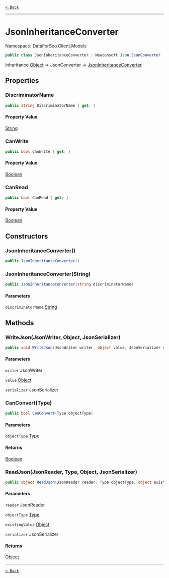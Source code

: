 [`< Back`](./)

---

# JsonInheritanceConverter

Namespace: DataForSeo.Client.Models

```csharp
public class JsonInheritanceConverter : Newtonsoft.Json.JsonConverter
```

Inheritance [Object](https://docs.microsoft.com/en-us/dotnet/api/system.object) → JsonConverter → [JsonInheritanceConverter](./dataforseo.client.models.jsoninheritanceconverter)

## Properties

### **DiscriminatorName**

```csharp
public string DiscriminatorName { get; }
```

#### Property Value

[String](https://docs.microsoft.com/en-us/dotnet/api/system.string)<br>

### **CanWrite**

```csharp
public bool CanWrite { get; }
```

#### Property Value

[Boolean](https://docs.microsoft.com/en-us/dotnet/api/system.boolean)<br>

### **CanRead**

```csharp
public bool CanRead { get; }
```

#### Property Value

[Boolean](https://docs.microsoft.com/en-us/dotnet/api/system.boolean)<br>

## Constructors

### **JsonInheritanceConverter()**

```csharp
public JsonInheritanceConverter()
```

### **JsonInheritanceConverter(String)**

```csharp
public JsonInheritanceConverter(string discriminatorName)
```

#### Parameters

`discriminatorName` [String](https://docs.microsoft.com/en-us/dotnet/api/system.string)<br>

## Methods

### **WriteJson(JsonWriter, Object, JsonSerializer)**

```csharp
public void WriteJson(JsonWriter writer, object value, JsonSerializer serializer)
```

#### Parameters

`writer` JsonWriter<br>

`value` [Object](https://docs.microsoft.com/en-us/dotnet/api/system.object)<br>

`serializer` JsonSerializer<br>

### **CanConvert(Type)**

```csharp
public bool CanConvert(Type objectType)
```

#### Parameters

`objectType` [Type](https://docs.microsoft.com/en-us/dotnet/api/system.type)<br>

#### Returns

[Boolean](https://docs.microsoft.com/en-us/dotnet/api/system.boolean)<br>

### **ReadJson(JsonReader, Type, Object, JsonSerializer)**

```csharp
public object ReadJson(JsonReader reader, Type objectType, object existingValue, JsonSerializer serializer)
```

#### Parameters

`reader` JsonReader<br>

`objectType` [Type](https://docs.microsoft.com/en-us/dotnet/api/system.type)<br>

`existingValue` [Object](https://docs.microsoft.com/en-us/dotnet/api/system.object)<br>

`serializer` JsonSerializer<br>

#### Returns

[Object](https://docs.microsoft.com/en-us/dotnet/api/system.object)<br>

---

[`< Back`](./)
